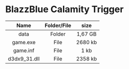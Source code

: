 # BlazzBlue Calamity Trigger

| Name | Folder/File | size |
| :-------: | :------: | :------: |
| data| Folder | 1,67 GB |
| game.exe   |  File | 2680 kb |
| game.inf   | File | 1 kb |
| d3dx9_31.dll | File | 2358 kb |

 